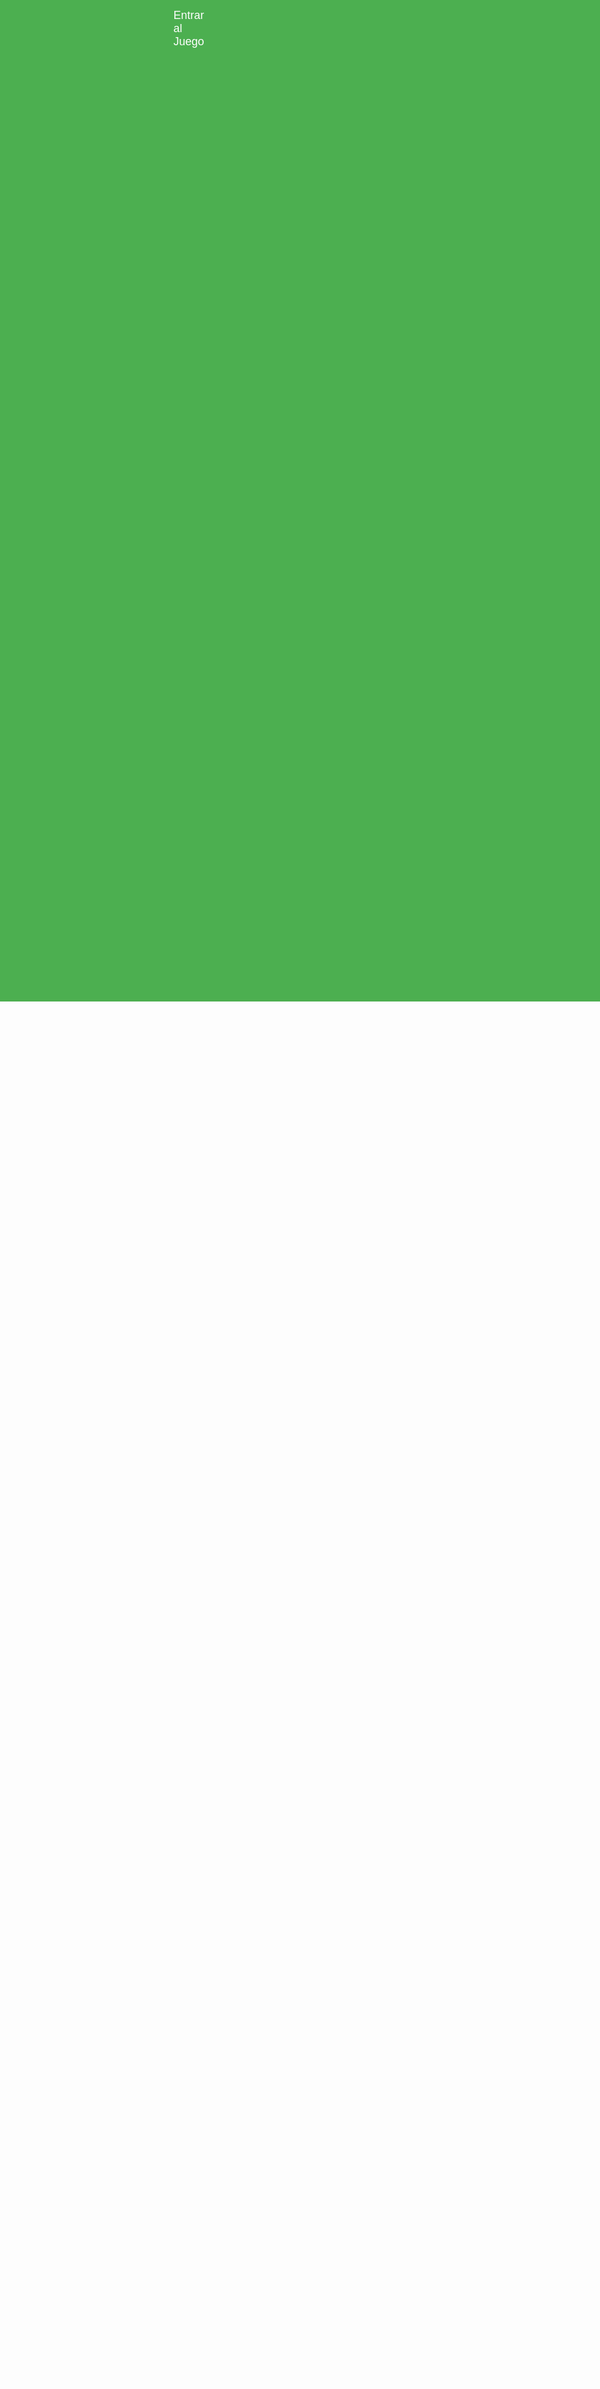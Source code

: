 # marioquest-enlace-english-game-
ENGLISH GAME TOPICS 
<!DOCTYPE html>
<html lang="es">
<head>
  <meta charset="UTF-8">
  <meta name="viewport" content="width=device-width, initial-scale=1.0">
  <title>Enlace de Mario Quest</title>
  <style>
    body {
      font-family: Arial, sans-serif;
      display: flex;
      flex-direction: column;
      justify-content: center;
      align-items: center;
      height: 100;
      background-color: #f0f0f0;
      margin: 0;
    }
    a {
      text-decoration: none;
      padding: 1525;
      background-color: #4CAF50;
      color: white;
      border-radius: 5;
      font-size: 18;
      transition: background-color 0.3;
    }
    a:hover {
      background-color: #45a049;
    }
    h1 {
      margin-bottom: 30;
      color: #333;
    }
  </style>
</head>
<body>
  <h1>Jugar a Mario Quest</h1>
  <a href="https://marioquest.com" target="_blank">Entrar al Juego</a>
</body>
</html>
